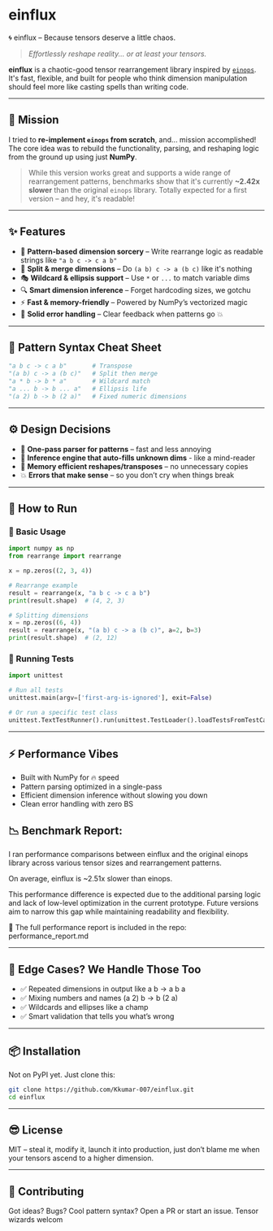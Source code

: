 # einflux
🌀 einflux – Because tensors deserve a little chaos.

> _Effortlessly reshape reality... or at least your tensors._

**einflux** is a chaotic-good tensor rearrangement library inspired by [`einops`](https://github.com/arogozhnikov/einops). It's fast, flexible, and built for people who think dimension manipulation should feel more like casting spells than writing code.

---

## 🚀 Mission

I tried to **re-implement `einops` from scratch**, and... mission accomplished!  
The core idea was to rebuild the functionality, parsing, and reshaping logic from the ground up using just **NumPy**.

> While this version works great and supports a wide range of rearrangement patterns, benchmarks show that it's currently **~2.42x slower** than the original `einops` library. Totally expected for a first version – and hey, it's readable!

---

## ✨ Features

- 🔁 **Pattern-based dimension sorcery** – Write rearrange logic as readable strings like `"a b c -> c a b"`
- 🧩 **Split & merge dimensions** – Do `(a b) c -> a (b c)` like it's nothing
- 🎭 **Wildcard & ellipsis support** – Use `*` or `...` to match variable dims
- 🔍 **Smart dimension inference** – Forget hardcoding sizes, we gotchu
- ⚡ **Fast & memory-friendly** – Powered by NumPy’s vectorized magic
- 🧼 **Solid error handling** – Clear feedback when patterns go 💥

---

## 🧠 Pattern Syntax Cheat Sheet

```python
"a b c -> c a b"       # Transpose
"(a b) c -> a (b c)"   # Split then merge
"a * b -> b * a"       # Wildcard match
"a ... b -> b ... a"   # Ellipsis life
"(a 2) b -> b (2 a)"   # Fixed numeric dimensions
```

---

## ⚙️ Design Decisions

- 🚀 **One-pass parser for patterns** – fast and less annoying
- 🧠 **Inference engine that auto-fills unknown dims** - like a mind-reader
- 🧽 **Memory efficient reshapes/transposes** – no unnecessary copies
- 💥 **Errors that make sense** – so you don’t cry when things break

---

## 🧪 How to Run
### 🧬 Basic Usage
```python
import numpy as np
from rearrange import rearrange

x = np.zeros((2, 3, 4))

# Rearrange example
result = rearrange(x, "a b c -> c a b")
print(result.shape)  # (4, 2, 3)

# Splitting dimensions
x = np.zeros((6, 4))
result = rearrange(x, "(a b) c -> a (b c)", a=2, b=3)
print(result.shape)  # (2, 12)
```

### 🧪 Running Tests
```python
import unittest

# Run all tests
unittest.main(argv=['first-arg-is-ignored'], exit=False)

# Or run a specific test class
unittest.TextTestRunner().run(unittest.TestLoader().loadTestsFromTestCase(TestRearrange))
```

---

## ⚡ Performance Vibes
- Built with NumPy for 🔥 speed
- Pattern parsing optimized in a single-pass
- Efficient dimension inference without slowing you down
- Clean error handling with zero BS

## 📉 Benchmark Report:
I ran performance comparisons between einflux and the original einops library across various tensor sizes and rearrangement patterns.

On average, einflux is ~2.51x slower than einops.

This performance difference is expected due to the additional parsing logic and lack of low-level optimization in the current prototype. Future versions aim to narrow this gap while maintaining readability and flexibility.

📝 The full performance report is included in the repo: performance_report.md

---

## 🧵 Edge Cases? We Handle Those Too
- ✅ Repeated dimensions in output like a b -> a b a
- ✅ Mixing numbers and names (a 2) b -> b (2 a)
- ✅ Wildcards and ellipses like a champ
- ✅ Smart validation that tells you what’s wrong

---

## 📦 Installation
Not on PyPI yet. Just clone this:

```bash
git clone https://github.com/Kkumar-007/einflux.git
cd einflux
```

---

## 😎 License
MIT – steal it, modify it, launch it into production, just don’t blame me when your tensors ascend to a higher dimension.

---

## 💬 Contributing
Got ideas? Bugs? Cool pattern syntax? Open a PR or start an issue. Tensor wizards welcom

